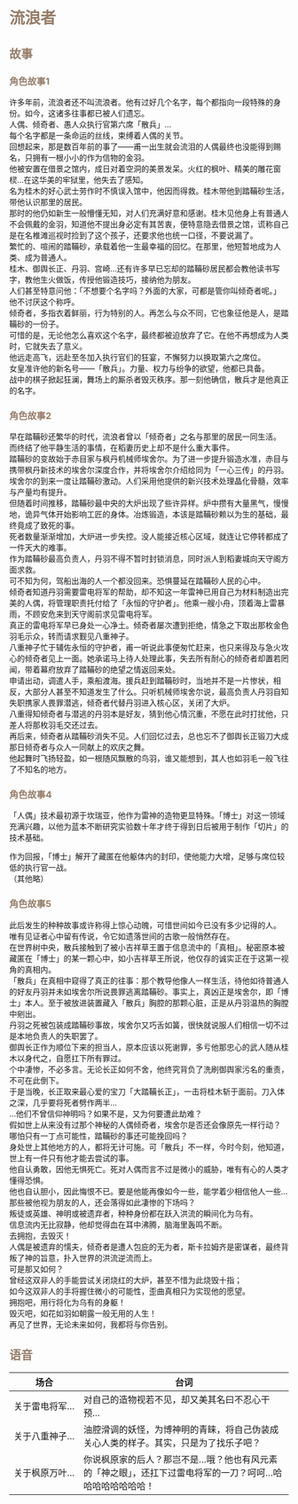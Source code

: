 # **<font style="color:#967c68;">流浪者</font>**
## **<font style="color:#967c68;">故事</font>**
### **<font style="color:#967c68;">角色故事1</font>**
许多年前，流浪者还不叫流浪者。他有过好几个名字，每个都指向一段特殊的身份。如今，这诸多往事都已被人们遗忘。  
人偶、倾奇者、愚人众执行官第六席「散兵」…  
每个名字都是一条命运的丝线，束缚着人偶的关节。  
回想起来，那是数百年前的事了——甫一出生就会流泪的人偶最终也没能得到赐名，只拥有一根小小的作为信物的金羽。  
他被安置在借景之馆内，成日对着空洞的美景发呆。火红的枫叶、精美的雕花窗棂…在这华美的牢狱里，他失去了感知。  
名为桂木的好心武士劳作时不慎误入馆中，他因而得救。桂木带他到踏鞴砂生活，带他认识那里的居民。  
那时的他仍如新生一般懵懂无知，对人们充满好意和感谢。桂木见他身上有普通人不会佩戴的金羽，知道他不提出身必定有其苦衷，便特意隐去借景之馆，谎称自己是在名椎滩巡视时捡到了这个孩子，还要求他也统一口径，不要说漏了。  
繁忙的、喧闹的踏鞴砂，承载着他一生最幸福的回忆。在那里，他短暂地成为人类、成为普通人。  
桂木、御舆长正、丹羽、宫崎…还有许多早已忘却的踏鞴砂居民都会教他读书写字，教他生火做饭，传授他锻造技巧，接纳他为朋友。  
人们甚至特意问他：「不想要个名字吗？外面的大家，可都是管你叫倾奇者呢。」  
他不讨厌这个称呼。  
倾奇者，多指衣着鲜丽，行为特别的人。再怎么与众不同，它也象征他是人，是踏鞴砂的一份子。  
可惜的是，无论他怎么喜欢这个名字，最终都被迫放弃了它。在他不再想成为人类时，它就失去了意义。  
他远走高飞，远赴至冬加入执行官们的狂宴，不懈努力以换取第六之席位。  
女皇准许他的新名号——「散兵」。力量、权力与纷争的欲望，他都已具备。  
战中的棋子掀起狂澜，舞场上的厮杀者毁灭秩序。那一刻他确信，散兵才是他真正的名字。





### **<font style="color:#967c68;">角色故事2</font>**
早在踏鞴砂还繁华的时代，流浪者曾以「倾奇者」之名与那里的居民一同生活。  
而终结了他平静生活的事情，在稻妻历史上却不是什么重大事件。  
踏鞴砂的变故始于赤目家与枫丹机械师埃舍尔。为了进一步提升锻造水准，赤目与携带枫丹新技术的埃舍尔深度合作，并将埃舍尔介绍给同为「一心三传」的丹羽。  
埃舍尔的到来一度让踏鞴砂激动。人们采用他提供的新兴技术处理晶化骨髓，效率与产量均有提升。  
但随着时间推移，踏鞴砂最中央的大炉出现了些许异样。炉中攒有大量黑气，慢慢地，诡异气体开始影响工匠的身体。冶炼锻造，本该是踏鞴砂赖以为生的基础，最终竟成了致死的事。  
死者数量渐渐增加，大炉进一步失控。没人能接近核心区域，就连让它停转都成了一件天大的难事。  
作为踏鞴砂最高负责人，丹羽不得不暂时封锁消息，同时派人到稻妻城向天守阁方面求救。  
可不知为何，驾船出海的人一个都没回来。恐惧蔓延在踏鞴砂人民的心中。  
倾奇者知道丹羽需要雷电将军的帮助，却不知这一年雷神已用自己为材料制造出完美的人偶，将管理职责托付给了「永恒的守护者」。他乘一艘小舟，顶着海上雷暴雨，不顾安危来到天守阁前求见雷电将军。  
真正的雷电将军早已身处一心净土。倾奇者屡次遭到拒绝，情急之下取出那枚金色羽毛示众，转而请求觐见八重神子。  
八重神子忙于辅佐永恒的守护者，甫一听说此事便匆忙赶来，也只来得及与急火攻心的倾奇者见上一面。她承诺马上待人处理此事，失去所有耐心的倾奇者却置若罔闻，带着幕府放弃了踏鞴砂的绝望之情返回来处。  
申请出动，调遣人手，乘船渡海。援兵赶到踏鞴砂时，当地并不是一片惨状，相反，大部分人甚至不知道发生了什么。只听机械师埃舍尔说，最高负责人丹羽自知失职携家人畏罪潜逃，倾奇者代替丹羽进入核心区，关闭了大炉。  
八重得知倾奇者与潜逃的丹羽本是好友，猜到他心情沉重，不愿在此时打扰他，只差人将那枚羽毛交还过去。  
再后来，倾奇者从踏鞴砂消失不见。人们回忆过去，总也忘不了御舆长正锻刀大成那日倾奇者与众人一同献上的欢庆之舞。  
他起舞时飞扬轻盈，如一根随风飘散的鸟羽，谁又能想到，其人也如羽毛一般飞往了不知名的地方。





### **<font style="color:#967c68;">角色故事4</font>**
「人偶」技术最初源于坎瑞亚，他作为雷神的造物更显特殊。「博士」对这一领域充满兴趣，以他为蓝本不断研究实验数十年才终于得到日后被用于制作「切片」的技术基础。

作为回报，「博士」解开了藏匿在他躯体内的封印，使他能力大增，足够与席位较低的执行官一战。  
（其他略）





### **<font style="color:#967c68;">角色故事5</font>**
此后发生的种种故事或许称得上惊心动魄，可惜世间如今已没有多少记得的人。  
唯有见证者心中留有传说，令它如遗落世间的古歌一般悄然存在。  
在世界树中央，散兵接触到了被小吉祥草王置于信息流中的「真相」。秘密原本被藏匿在「博士」的某一颗心中，如小吉祥草王所说，他仅存的诚实正在于这第一视角的真相内。  
「散兵」在真相中窥得了真正的往事：那个教导他像人一样生活，待他如待普通人的好友丹羽并未如埃舍尔所说畏罪逃离踏鞴砂。事实上，真凶正是埃舍尔，即「博士」本人。至于被放进装置藏入「散兵」胸腔的那颗心脏，正是从丹羽温热的胸膛中剜出。  
丹羽之死被包装成踏鞴砂事故，埃舍尔又巧舌如簧，很快就说服人们相信一切不过是本地负责人的失职罢了。  
御舆长正作为顺位下来的担当人，原本应该以死谢罪，多亏他那忠心的武人随从桂木以身代之，自愿扛下所有罪过。  
个中凄惨，不必多言。无论长正如何不舍，他终究背负了洗刷御舆家污名的重责，不可在此倒下。  
于是当晚，长正取来最心爱的宝刀「大踏鞴长正」，一击将桂木斩于面前。刀入体之深，几乎要将死者劈作两半…  
…他们不曾信仰神明吗？如果不是，又为何要遭此劫难？  
假如世上从来没有过那个神秘的人偶倾奇者，埃舍尔是否还会像原先一样行动？  
哪怕只有一丁点可能性，踏鞴砂的事还可能挽回吗？  
身处世上其他地方的人，都将无计可施。可「散兵」不一样，今时今刻，他知道，世上有一件只有他才能去尝试的事。  
他自认勇敢，因他无惧死亡。死对人偶而言不过是微小的威胁，唯有有心的人类才懂得恐惧。  
他也自认胆小，因此悔恨不已。要是他能再像如今一些，能学着少相信他人一些…那些被他视为朋友的人，还会落得如此凄惨的下场吗？  
叛徒或英雄、神明或被遗弃者，种种身份都在跃入洪流的瞬间化为乌有。  
信息流内无比寂静，他却觉得血在耳中沸腾，脑海里轰鸣不断。  
去拥抱，去毁灭！  
人偶是被遗弃的懦夫，倾奇者是遭人包庇的无为者，斯卡拉姆齐是密谋者，最终背叛了神的旨意，扑入世界的洪流逆流而上。  
可是那又如何？  
曾经这双非人的手能尝试关闭烧红的大炉，甚至不惜为此烧毁十指；  
如今这双非人的手将握住微小的可能性，歪曲真相只为实现他的愿望。  
拥抱吧，用行将化为乌有的身躯！  
毁灭吧，如花如羽如朝露一般无用的人生！  
再见了世界，无论未来如何，我都将与你告别。





## **<font style="color:#967c68;">语音</font>**
<table>
        <thead>
            <tr>
                <th>场合</th>
                <th>台词</th>
            </tr>
        </thead>
        <tbody>
            <tr>
                <td class = "audio-tbale"> 关于雷电将军…</td>
                <td>
                    对自己的造物视若不见，却又美其名曰不忍心干预…
                </td>
            </tr>
            <tr>
                <td> 关于八重神子…</td>
                <td>
                    油腔滑调的妖怪，为博神明的青睐，将自己伪装成关心人类的样子。其实，只是为了找乐子吧？
                </td>
            </tr>
            <tr>
                <td> 关于枫原万叶…</td>
                <td>
                    你说枫原家的后人？那岂不是…哦？他也有风元素的「神之眼」，还扛下过雷电将军的一刀？呵呵…哈哈哈哈哈哈哈哈！
                </td>
            </tr>
        </tbody>
</table>

<style>
    .audio-tbale {
    white-space: nowrap; /* 防止内容换行 */
}
</style>